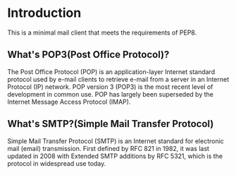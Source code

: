 # Introduction
This is a minimal mail client that meets the requirements of PEP8.

## What's POP3(Post Office Protocol)?
The Post Office Protocol (POP) is an application-layer Internet standard protocol used by e-mail clients to retrieve e-mail from a server in an Internet Protocol (IP) network. POP version 3 (POP3) is the most recent level of development in common use. POP has largely been superseded by the Internet Message Access Protocol (IMAP).

## What's SMTP?(Simple Mail Transfer Protocol)

Simple Mail Transfer Protocol (SMTP) is an Internet standard for electronic mail (email) transmission. First defined by RFC 821 in 1982, it was last updated in 2008 with Extended SMTP additions by RFC 5321, which is the protocol in widespread use today.
